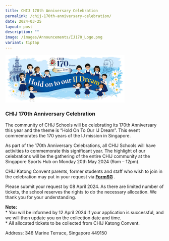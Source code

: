 ```yaml
---
title: CHIJ 170th Anniversary Celebration
permalink: /chij-170th-anniversary-celebration/
date: 2024-03-25
layout: post
description: ""
image: /images/Announcements/IJ170_Logo.png
variant: tiptap
---
```

<div class="isomer-image-wrapper">
<img style="width: 75%;" height="auto" width="100%" alt="" src="/images/Announcements/IJ170.jpg">
</div>
<h3>CHIJ 170th Anniversary Celebration</h3>
<p>The community of CHIJ Schools will be celebrating its 170th Anniversary
this year and the theme is “Hold On To Our IJ Dream”. This event commemorates
the 170 years of the IJ mission in Singapore.</p>
<p>As part of the 170th Anniversary Celebrations, all CHIJ Schools will have
activities to commemorate this significant year. The highlight of our celebrations
will be the gathering of the entire CHIJ community at the Singapore Sports
Hub on Monday 20th May 2024 (9am – 12pm).</p>
<p>CHIJ Katong Convent parents, former students and staff who wish to join
in the celebration may put in your request via <strong><a href="https://go.gov.sg/170anniversary" rel="noopener noreferrer nofollow" target="_blank">FormSG</a></strong> .</p>
<p>Please submit your request by 08 April 2024. As there are limited number
of tickets, the school reserves the rights to do the necessary allocation.
We thank you for your understanding.</p>
<p><strong>Note:</strong> 
<br>* You will be informed by 12 April 2024 if your application is successful,
and we will then update you on the collection date and time.
<br>* All allocated tickets to be collected from CHIJ Katong Convent.</p>
<p>Address: 346 Marine Terrace, Singapore 449150</p>
<p></p>